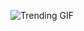 
<!-- GIF_SECTION -->
![Trending GIF](https://media2.giphy.com/media/v1.Y2lkPThiYjIxNzcyMDZ3aThndGxhZXZpY2FnbTNkNzcwdHd4OHVybTl3aDIwN25ibWMzciZlcD12MV9naWZzX3NlYXJjaCZjdD1n/HPeLSXWtdnUzK/giphy.gif)
<!-- END_GIF_SECTION -->
